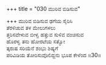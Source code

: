 +++
title = "030 ಮುರಿವ ಬಿಡಿಸುವ"

+++
ಮುರಿವ ಬಿಡಿಸುವ ಢಗೆಯ ಸೈರಿಸಿ  
ತೆರಳಿಚುವ ತಳ ಮೇಲುಗಳಲು  
ತ್ತರಿಸವೇಳುವ ಬೀಳ್ವ ಹತ್ತುವ ಸುಳಿವ ವಂಚಿಸುವ   
ಹೊರಳ್ವ ತನು ಹೋರಟೆಯ ಸತ್ವೋ  
ತ್ಕರುಷ ಸರಿಯೆನೆ ಶಂಭು ಶಿಷ್ಯಗೆ  
ಪರಿವಿಡಿಯ ತೋರಿಸುವೊಲಿದ್ದನು ಭೂಪ ಕೇಳೆಂದ      ॥30॥